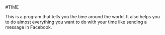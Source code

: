 #TIME

This is a program that tells you the time around the world. It also helps you to do almost everything you want to do with your time like sending a message in Facebook. 
